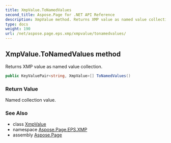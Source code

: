 ```yaml
---
title: XmpValue.ToNamedValues
second_title: Aspose.Page for .NET API Reference
description: XmpValue method. Returns XMP value as named value collection
type: docs
weight: 190
url: /net/aspose.page.eps.xmp/xmpvalue/tonamedvalues/
---
```

## XmpValue.ToNamedValues method

Returns XMP value as named value collection.

```csharp
public KeyValuePair<string, XmpValue>[] ToNamedValues()
```

### Return Value

Named collection value.

### See Also

* class [XmpValue](../)
* namespace [Aspose.Page.EPS.XMP](../../xmpvalue/)
* assembly [Aspose.Page](../../../)


